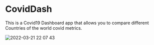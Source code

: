 # CovidDash

This is a Covid19 Dashboard app that allows you to compare different Countries of the world covid metrics.

![2022-03-21 22 07 43](https://user-images.githubusercontent.com/6366030/159412113-d87ac544-af5a-47f5-afff-c5de48a88bc5.gif)

